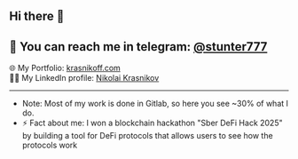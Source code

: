 ## Hi there 👋

## 👋 You can reach me in telegram: [@stunter777](https://t.me/stunter777)

🌐 My Portfolio: [krasnikoff.com](https://krasnikoff.com)  
👨‍💼 My LinkedIn profile: [Nikolai Krasnikov](https://linkedin.com/in/nikolai-kras)

---


-  Note: Most of my work is done in Gitlab, so here you see ~30% of what I do.
- ⚡ Fact about me: I won a blockchain hackathon "Sber DeFi Hack 2025" by building a tool for DeFi protocols that allows users to see how the protocols work

